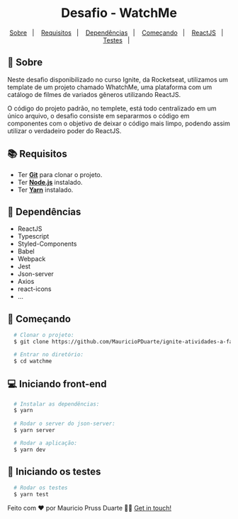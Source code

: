 
<h1 align="center">
    Desafio - WatchMe
</h1>

<p align="center">
  <a href="#page_with_curl-sobre">Sobre</a>&nbsp;&nbsp;&nbsp;|&nbsp;&nbsp;&nbsp;
  <a href="#books-requisitos">Requisitos</a>&nbsp;&nbsp;&nbsp;|&nbsp;&nbsp;&nbsp;
  <a href="#books-requisitos">Dependências</a>&nbsp;&nbsp;&nbsp;|&nbsp;&nbsp;&nbsp;
  <a href="#rocket-começando">Começando</a>&nbsp;&nbsp;&nbsp;|&nbsp;&nbsp;&nbsp;
  <a href="#computer-iniciando-front-end">ReactJS</a>&nbsp;&nbsp;&nbsp;|&nbsp;&nbsp;&nbsp;
  <a href="#dart-iniciando-os-testes">Testes</a>&nbsp;&nbsp;&nbsp;|&nbsp;&nbsp;&nbsp;
</p>


<!-- ![Alt Text](https://github.com/MauricioPDuarte/ignite-atividades-a-fazer/blob/main/atividades-a-fazer.png?raw=true) -->

## :page_with_curl: Sobre
Neste desafio disponibilizado no curso Ignite, da Rocketseat, utilizamos um template de um projeto chamado WhatchMe, uma
plataforma com um catálogo de filmes de variados gêneros utilizando ReactJS.

O código do projeto padrão, no templete, está todo centralizado em um único arquivo, o desafio consiste em separarmos o código em componentes com o objetivo
de deixar o código mais limpo, podendo assim utilizar o verdadeiro poder do ReactJS.

## :books: Requisitos
- Ter [**Git**](https://git-scm.com/) para clonar o projeto.
- Ter [**Node.js**](https://nodejs.org/en/) instalado.
- Ter [**Yarn**](https://yarnpkg.com/) instalado.


## :syringe: Dependências
* ReactJS
* Typescript
* Styled-Components
* Babel
* Webpack
* Jest
* Json-server
* Axios
* react-icons
* ...



## :rocket: Começando
``` bash
  # Clonar o projeto:
  $ git clone https://github.com/MauricioPDuarte/ignite-atividades-a-fazer watchme

  # Entrar no diretório:
  $ cd watchme
```

## :computer: Iniciando front-end
```bash
  # Instalar as dependências:
  $ yarn
  
  # Rodar o server do json-server:
  $ yarn server

  # Rodar a aplicação:
  $ yarn dev
```

## :dart: Iniciando os testes
```bash
  # Rodar os testes
  $ yarn test
```

Feito com ❤️ por Mauricio Pruss Duarte 👋🏻 [Get in touch!](https://github.com/MauricioPDuarte)





